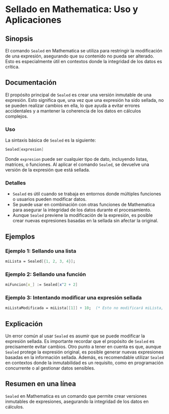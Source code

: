 <!--
Meta Description: # Sellado en Mathematica: Uso y Aplicaciones ## Sinopsis El comando `Sealed` en Mathematica se utiliza para restringir la modificación de una expresió...
Meta Keywords: sealed, una, que, mathematica, expresión
-->

# Sellado en Mathematica: Uso y Aplicaciones

## Sinopsis
El comando `Sealed` en Mathematica se utiliza para restringir la modificación de una expresión, asegurando que su contenido no pueda ser alterado. Esto es especialmente útil en contextos donde la integridad de los datos es crítica.

## Documentación
El propósito principal de `Sealed` es crear una versión inmutable de una expresión. Esto significa que, una vez que una expresión ha sido sellada, no se pueden realizar cambios en ella, lo que ayuda a evitar errores accidentales y a mantener la coherencia de los datos en cálculos complejos.

### Uso
La sintaxis básica de `Sealed` es la siguiente:

```mathematica
Sealed[expresion]
```

Donde `expresion` puede ser cualquier tipo de dato, incluyendo listas, matrices, o funciones. Al aplicar el comando `Sealed`, se devuelve una versión de la expresión que está sellada.

### Detalles
- `Sealed` es útil cuando se trabaja en entornos donde múltiples funciones o usuarios pueden modificar datos. 
- Se puede usar en combinación con otras funciones de Mathematica para asegurar la integridad de los datos durante el procesamiento.
- Aunque `Sealed` previene la modificación de la expresión, es posible crear nuevas expresiones basadas en la sellada sin afectar la original.

## Ejemplos
### Ejemplo 1: Sellando una lista
```mathematica
miLista = Sealed[{1, 2, 3, 4}];
```

### Ejemplo 2: Sellando una función
```mathematica
miFuncion[x_] := Sealed[x^2 + 2]
```

### Ejemplo 3: Intentando modificar una expresión sellada
```mathematica
miListaModificada = miLista[[1]] + 10;  (* Esto no modificará miLista, simplemente usará el primer elemento *)
```

## Explicación
Un error común al usar `Sealed` es asumir que se puede modificar la expresión sellada. Es importante recordar que el propósito de `Sealed` es precisamente evitar cambios. Otro punto a tener en cuenta es que, aunque `Sealed` protege la expresión original, es posible generar nuevas expresiones basadas en la información sellada. Además, es recomendable utilizar `Sealed` en contextos donde la inmutabilidad es un requisito, como en programación concurrente o al gestionar datos sensibles.

## Resumen en una línea
`Sealed` en Mathematica es un comando que permite crear versiones inmutables de expresiones, asegurando la integridad de los datos en cálculos.